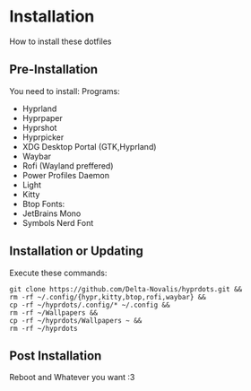 # Installation
How to install these dotfiles
## Pre-Installation
You need to install:
Programs:
- Hyprland
- Hyprpaper
- Hyprshot
- Hyprpicker
- XDG Desktop Portal (GTK,Hyprland)
- Waybar
- Rofi (Wayland preffered)
- Power Profiles Daemon
- Light
- Kitty
- Btop
Fonts:
- JetBrains Mono
- Symbols Nerd Font

## Installation or Updating
Execute these commands:
```
git clone https://github.com/Delta-Novalis/hyprdots.git &&
rm -rf ~/.config/{hypr,kitty,btop,rofi,waybar} &&
cp -rf ~/hyprdots/.config/* ~/.config &&
rm -rf ~/Wallpapers &&
cp -rf ~/hyprdots/Wallpapers ~ &&
rm -rf ~/hyprdots
```
## Post Installation
Reboot and Whatever you want :3

